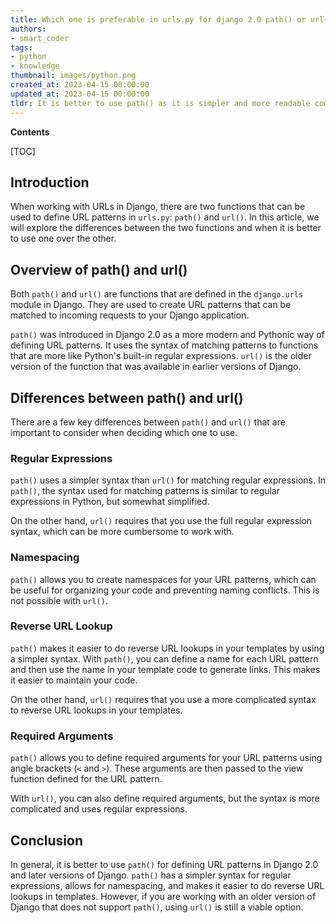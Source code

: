```yaml
---
title: Which one is preferable in urls.py for django 2.0 path() or url()?
authors:
- smart_coder
tags:
- python
- knowledge
thumbnail: images/python.png
created_at: 2023-04-15 00:00:00
updated_at: 2023-04-15 00:00:00
tldr: It is better to use path() as it is simpler and more readable compared to url().
---
```


**Contents**

[TOC]

Introduction
------------

When working with URLs in Django, there are two functions that can be used to define URL patterns in `urls.py`: `path()` and `url()`. In this article, we will explore the differences between the two functions and when it is better to use one over the other.

Overview of path() and url()
-----------------------------

Both `path()` and `url()` are functions that are defined in the `django.urls` module in Django. They are used to create URL patterns that can be matched to incoming requests to your Django application. 

`path()` was introduced in Django 2.0 as a more modern and Pythonic way of defining URL patterns. It uses the syntax of matching patterns to functions that are more like Python's built-in regular expressions. `url()` is the older version of the function that was available in earlier versions of Django.

Differences between path() and url()
------------------------------------

There are a few key differences between `path()` and `url()` that are important to consider when deciding which one to use.

### Regular Expressions

`path()` uses a simpler syntax than `url()` for matching regular expressions. In `path()`, the syntax used for matching patterns is similar to regular expressions in Python, but somewhat simplified.

On the other hand, `url()` requires that you use the full regular expression syntax, which can be more cumbersome to work with.

### Namespacing

`path()` allows you to create namespaces for your URL patterns, which can be useful for organizing your code and preventing naming conflicts. This is not possible with `url()`.

### Reverse URL Lookup

`path()` makes it easier to do reverse URL lookups in your templates by using a simpler syntax. With `path()`, you can define a name for each URL pattern and then use the name in your template code to generate links. This makes it easier to maintain your code.

On the other hand, `url()` requires that you use a more complicated syntax to reverse URL lookups in your templates.

### Required Arguments

`path()` allows you to define required arguments for your URL patterns using angle brackets (`<` and `>`). These arguments are then passed to the view function defined for the URL pattern.

With `url()`, you can also define required arguments, but the syntax is more complicated and uses regular expressions.

Conclusion
----------

In general, it is better to use `path()` for defining URL patterns in Django 2.0 and later versions of Django. `path()` has a simpler syntax for regular expressions, allows for namespacing, and makes it easier to do reverse URL lookups in templates. However, if you are working with an older version of Django that does not support `path()`, using `url()` is still a viable option.
